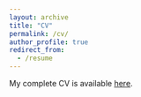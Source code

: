 ```yaml
---
layout: archive
title: "CV"
permalink: /cv/
author_profile: true
redirect_from:
  - /resume
---
```


My complete CV is available [here](https://drive.google.com/open?id=193pxe4z1waKGFmL3KHcrVOm5Fi3-Nxay).
